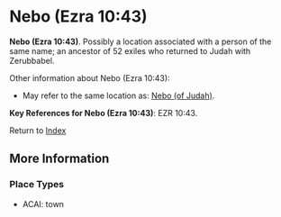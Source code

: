 # Nebo (Ezra 10:43)
**Nebo (Ezra 10:43)**. 
Possibly a location associated with a person of the same name; an ancestor of 52 exiles who returned to Judah with Zerubbabel. 




Other information about Nebo (Ezra 10:43):


* May refer to the same location as: 
[Nebo (of Judah)](Nebo.2.md). 




**Key References for Nebo (Ezra 10:43)**: 
EZR 10:43. 






Return to [Index](00-Index.md)

## More Information

### Place Types

* ACAI: town




